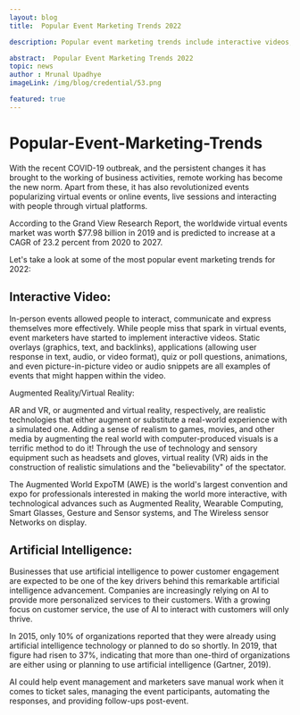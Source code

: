 ```yaml
---
layout: blog
title:  Popular Event Marketing Trends 2022

description: Popular event marketing trends include interactive videos, augmented reality/virtual reality, and the use of artificial intelligence.

abstract:  Popular Event Marketing Trends 2022
topic: news
author : Mrunal Upadhye
imageLink: /img/blog/credential/53.png

featured: true
---
```


# Popular-Event-Marketing-Trends 


With the recent COVID-19 outbreak, and the persistent changes it has brought to the working of business activities, remote working has become the new norm. Apart from these, it has also revolutionized events popularizing virtual events or online events, live sessions and interacting with people through virtual platforms.

According to the Grand View Research Report, the worldwide virtual events market was worth $77.98 billion in 2019 and is predicted to increase at a CAGR of 23.2 percent from 2020 to 2027.

Let's take a look at some of the most popular event marketing trends for 2022:

## Interactive Video:

In-person events allowed people to interact, communicate and express themselves more effectively. While people miss that spark in virtual events, event marketers have started to implement interactive videos. Static overlays (graphics, text, and backlinks), applications (allowing user response in text, audio, or video format), quiz or poll questions, animations, and even picture-in-picture video or audio snippets are all examples of events that might happen within the video.

Augmented Reality/Virtual Reality:

AR and VR, or augmented and virtual reality, respectively, are realistic technologies that either augment or substitute a real-world experience with a simulated one. Adding a sense of realism to games, movies, and other media by augmenting the real world with computer-produced visuals is a terrific method to do it! Through the use of technology and sensory equipment such as headsets and gloves, virtual reality (VR) aids in the construction of realistic simulations and the "believability" of the spectator.

The Augmented World ExpoTM (AWE) is the world's largest convention and expo for professionals interested in making the world more interactive, with technological advances such as Augmented Reality, Wearable Computing, Smart Glasses, Gesture and Sensor systems, and The Wireless sensor Networks on display.

## Artificial Intelligence:

Businesses that use artificial intelligence to power customer engagement are expected to be one of the key drivers behind this remarkable artificial intelligence advancement. Companies are increasingly relying on AI to provide more personalized services to their customers. With a growing focus on customer service, the use of AI to interact with customers will only thrive.

In 2015, only 10% of organizations reported that they were already using artificial intelligence technology or planned to do so shortly. In 2019, that figure had risen to 37%, indicating that more than one-third of organizations are either using or planning to use artificial intelligence (Gartner, 2019).

AI could help event management and marketers save manual work when it comes to ticket sales, managing the event participants, automating the responses, and providing follow-ups post-event.


